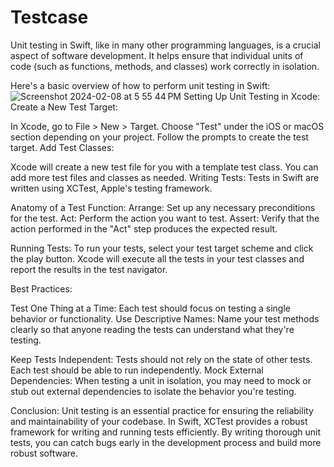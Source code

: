 # Testcase

Unit testing in Swift, like in many other programming languages, is a crucial aspect of software development. It helps ensure that individual units of code (such as functions, methods, and classes) work correctly in isolation.

Here's a basic overview of how to perform unit testing in Swift:
![Screenshot 2024-02-08 at 5 55 44 PM](https://github.com/cizodevahm/Testcase/assets/93611338/6f317cc4-e6fd-4b99-a7ce-80980562b99b)
Setting Up Unit Testing in Xcode:
Create a New Test Target:

In Xcode, go to File > New > Target.
Choose "Test" under the iOS or macOS section depending on your project.
Follow the prompts to create the test target.
Add Test Classes:

Xcode will create a new test file for you with a template test class. You can add more test files and classes as needed.
Writing Tests:
Tests in Swift are written using XCTest, Apple's testing framework.

Anatomy of a Test Function:
Arrange: Set up any necessary preconditions for the test.
Act: Perform the action you want to test.
Assert: Verify that the action performed in the "Act" step produces the expected result.

Running Tests:
To run your tests, select your test target scheme and click the play button.
Xcode will execute all the tests in your test classes and report the results in the test navigator.

Best Practices:

Test One Thing at a Time: 
						Each test should focus on testing a single behavior or functionality.
Use Descriptive Names:
						 Name your test methods clearly so that anyone reading the tests can understand what they're testing.

Keep Tests Independent: 
						Tests should not rely on the state of other tests. Each test should be able to run independently.
Mock External Dependencies:
						 When testing a unit in isolation, you may need to mock or stub out external dependencies to isolate the behavior you're testing.


Conclusion:
Unit testing is an essential practice for ensuring the reliability and maintainability of your codebase. In Swift, XCTest provides a robust framework for writing and running tests efficiently. By writing thorough unit tests, you can catch bugs early in the development process and build more robust software.
